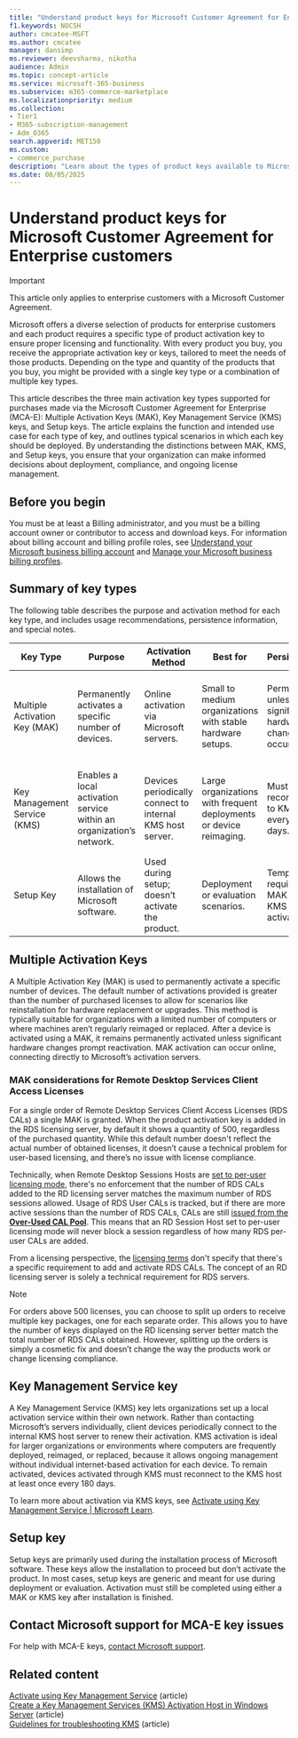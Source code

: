 ```yaml
---
title: "Understand product keys for Microsoft Customer Agreement for Enterprise customers"
f1.keywords: NOCSH
author: cmcatee-MSFT
ms.author: cmcatee
manager: dansimp
ms.reviewer: deevsharma, nikotha
audience: Admin
ms.topic: concept-article
ms.service: microsoft-365-business
ms.subservice: m365-commerce-marketplace
ms.localizationpriority: medium
ms.collection:
- Tier1
- M365-subscription-management 
- Adm_O365
search.appverid: MET150
ms.custom: 
- commerce_purchase
description: "Learn about the types of product keys available to Microsoft Customer Agreement for Enterprise customers." 
ms.date: 08/05/2025
---
```


# Understand product keys for Microsoft Customer Agreement for Enterprise customers

> [!IMPORTANT]
> This article only applies to enterprise customers with a Microsoft Customer Agreement.

Microsoft offers a diverse selection of products for enterprise customers and each product requires a specific type of product activation key to ensure proper licensing and functionality. With every product you buy, you receive the appropriate activation key or keys, tailored to meet the needs of those products. Depending on the type and quantity of the products that you buy, you might be provided with a single key type or a combination of multiple key types.

This article describes the three main activation key types supported for purchases made via the Microsoft Customer Agreement for Enterprise (MCA-E): Multiple Activation Keys (MAK), Key Management Service (KMS) keys, and Setup keys. The article explains the function and intended use case for each type of key, and outlines typical scenarios in which each key should be deployed. By understanding the distinctions between MAK, KMS, and Setup keys, you ensure that your organization can make informed decisions about deployment, compliance, and ongoing license management.

## Before you begin

You must be at least a Billing administrator, and you must be a billing account owner or contributor to access and download keys. For information about billing account and billing profile roles, see [Understand your Microsoft business billing account](manage-billing-accounts.md) and [Manage your Microsoft business billing profiles](billing-and-payments/manage-billing-profiles.md).

## Summary of key types

The following table describes the purpose and activation method for each key type, and includes usage recommendations, persistence information, and special notes.

|Key Type  |Purpose  |Activation Method  |Best for  |Persistence  |Special Notes |
|---------|---------|---------|---------|---------|---------|
|Multiple Activation Key (MAK)     |Permanently activates a specific number of devices.         |Online activation via Microsoft servers.         |Small to medium organizations with stable hardware setups.         |Permanent unless significant hardware changes occur.         |Default activation count exceeds purchased licenses to allow for reinstallations.         |
|Key Management Service (KMS)     |Enables a local activation service within an organization’s network.         |Devices periodically connect to internal KMS host server.         |Large organizations with frequent deployments or device reimaging.         |Must reconnect to KMS host every 180 days.         |Ideal for ongoing license management without individual internet activation.         |
|Setup Key    |Allows the installation of Microsoft software.         |Used during setup; doesn’t activate the product.         |Deployment or evaluation scenarios.         |Temporary; requires MAK or KMS for activation.         |Generic keys used only to initiate installation.         |

## Multiple Activation Keys

A Multiple Activation Key (MAK) is used to permanently activate a specific number of devices. The default number of activations provided is greater than the number of purchased licenses to allow for scenarios like reinstallation for hardware replacement or upgrades. This method is typically suitable for organizations with a limited number of computers or where machines aren’t regularly reimaged or replaced. After a device is activated using a MAK, it remains permanently activated unless significant hardware changes prompt reactivation. MAK activation can occur online, connecting directly to Microsoft’s activation servers.

### MAK considerations for Remote Desktop Services Client Access Licenses

For a single order of Remote Desktop Services Client Access Licenses (RDS CALs) a single MAK is granted. When the product activation key is added in the RDS licensing server, by default it shows a quantity of 500, regardless of the purchased quantity. While this default number doesn't reflect the actual number of obtained licenses, it doesn’t cause a technical problem for user-based licensing, and there’s no issue with license compliance.

Technically, when Remote Desktop Sessions Hosts are [set to per-user licensing mode](/powershell/module/remotedesktop/set-rdlicenseconfiguration), there's no enforcement that the number of RDS CALs added to the RD licensing server matches the maximum number of RDS sessions allowed. Usage of RDS User CALs is tracked, but if there are more active sessions than the number of RDS CALs, CALs are still [issued from the **Over-Used CAL Pool**](/windows-server/remote/remote-desktop-services/rds-client-access-license#understanding-the-rds-cal-model). This means that an RD Session Host set to per-user licensing mode will never block a session regardless of how many RDS per-user CALs are added.

From a licensing perspective, the [licensing terms](https://www.microsoft.com/Licensing/product-licensing/products?rtc=1) don't specify that there's a specific requirement to add and activate RDS CALs. The concept of an RD licensing server is solely a technical requirement for RDS servers.

> [!NOTE]
> For orders above 500 licenses, you can choose to split up orders to receive multiple key packages, one for each separate order. This allows you to have the number of keys displayed on the RD licensing server better match the total number of RDS CALs obtained. However, splitting up the orders is simply a cosmetic fix and doesn’t change the way the products work or change licensing compliance.

## Key Management Service key

A Key Management Service (KMS) key lets organizations set up a local activation service within their own network. Rather than contacting Microsoft’s servers individually, client devices periodically connect to the internal KMS host server to renew their activation. KMS activation is ideal for larger organizations or environments where computers are frequently deployed, reimaged, or replaced, because it allows ongoing management without individual internet-based activation for each device. To remain activated, devices activated through KMS must reconnect to the KMS host at least once every 180 days.

To learn more about activation via KMS keys, see [Activate using Key Management Service | Microsoft Learn](/windows/deployment/volume-activation/activate-using-key-management-service-vamt).

## Setup key

Setup keys are primarily used during the installation process of Microsoft software. These keys allow the installation to proceed but don’t activate the product. In most cases, setup keys are generic and meant for use during deployment or evaluation. Activation must still be completed using either a MAK or KMS key after installation is finished.

## Contact Microsoft support for MCA-E key issues

For help with MCA-E keys, [contact Microsoft support](../admin/get-help-support.md#online-support).

## Related content

[Activate using Key Management Service](/windows/deployment/volume-activation/activate-using-key-management-service-vamt) (article)\
[Create a Key Management Services (KMS) Activation Host in Windows Server](/windows-server/get-started/kms-create-host) (article)\
[Guidelines for troubleshooting KMS](/windows-server/get-started/activation-troubleshoot-kms-general) (article)
